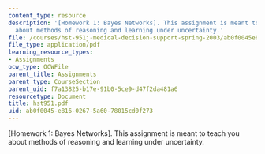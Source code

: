 ```yaml
---
content_type: resource
description: '[Homework 1: Bayes Networks]. This assignment is meant to teach you
  about methods of reasoning and learning under uncertainty.'
file: /courses/hst-951j-medical-decision-support-spring-2003/ab0f0045e81602675a6078015cd0f273_hst951.pdf
file_type: application/pdf
learning_resource_types:
- Assignments
ocw_type: OCWFile
parent_title: Assignments
parent_type: CourseSection
parent_uid: f7a13825-b17e-91b0-5ce9-d47f2da481a6
resourcetype: Document
title: hst951.pdf
uid: ab0f0045-e816-0267-5a60-78015cd0f273
---
```

[Homework 1: Bayes Networks]. This assignment is meant to teach you about methods of reasoning and learning under uncertainty.

